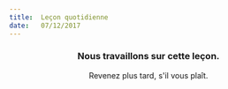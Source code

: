 ```yaml
---
title:  Leçon quotidienne
date:   07/12/2017
---
```


### <center>Nous travaillons sur cette leçon.</center>
<center>Revenez plus tard, s'il vous plaît.</center>